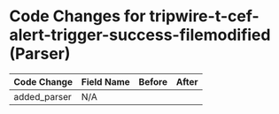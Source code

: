 # Code Changes for tripwire-t-cef-alert-trigger-success-filemodified (Parser)

| Code Change | Field Name | Before | After |
|-------------|------------|--------|-------|
| added_parser | N/A |  |  |